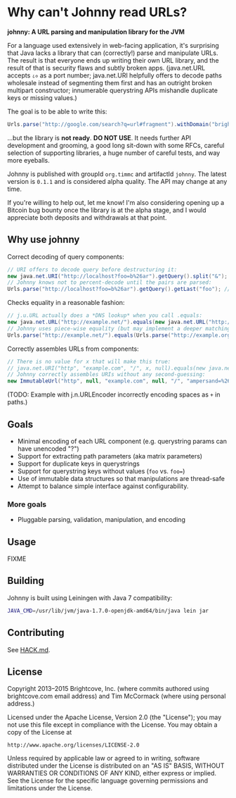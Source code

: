 # Why can't Johnny read URLs?

**johnny: A URL parsing and manipulation library for the JVM**

For a language used extensively in web-facing application, it's
surprising that Java lacks a library that can (correctly!) parse and
manipulate URLs. The result is that everyone ends up writing their own
URL library, and the result of that is security flaws and subtly
broken apps. (java.net.URL accepts `८०` as a port number; java.net.URI
helpfully offers to decode paths wholesale instead of segmenting them
first and has an outright broken multipart constructor; innumerable
querystring APIs mishandle duplicate keys or missing values.)

The goal is to be able to write this:

```java
Urls.parse("http://google.com/search?q=url#fragment").withDomain("brightcove.com").querySetKey("foo", "bar").unparse() // "http://brightcove.com/search?q=url&foo=bar#fragment"
```

...but the library is **not ready**. **DO NOT USE**.  It
needs further API development and grooming, a good long sit-down with
some RFCs, careful selection of supporting libraries, a huge number of
careful tests, and way more eyeballs.

Johnny is published with groupId `org.timmc` and artifactId
`johnny`. The latest version is `0.1.1` and is considered alpha
quality. The API may change at any time.

If you're willing to help out, let me know! I'm also considering
opening up a Bitcoin bug bounty once the library is at the alpha
stage, and I would appreciate both deposits and withdrawals at that
point.

## Why use johnny

Correct decoding of query components:

```java
// URI offers to decode query before destructuring it:
new java.net.URI("http://localhost?foo=b%26ar").getQuery().split("&"); //= ["foo=b", "ar"]
// Johnny knows not to percent-decode until the pairs are parsed:
Urls.parse("http://localhost?foo=b%26ar").getQuery().getLast("foo"); //= "b&ar"
```

Checks equality in a reasonable fashion:

```java
// j.u.URL actually does a *DNS lookup* when you call .equals:
new java.net.URL("http://example.net/").equals(new java.net.URL("http://example.org/")) //= true
// Johnny uses piece-wise equality (but may implement a deeper matching option in the future)
Urls.parse("http://example.net/").equals(Urls.parse("http://example.org/")) //= false
```

Correctly assembles URLs from components:

```java
// There is no value for x that will make this true:
// java.net.URI("http", "example.com", "/", x, null).equals(new java.net.URI("http://example.com/?ampersand=%26");
// Johnny correctly assembles URIs without any second-guessing:
new ImmutableUrl("http", null, "example.com", null, "/", "ampersand=%26", null);
```

(TODO: Example with j.n.URLEncoder incorrectly encoding spaces as `+` in paths.)

## Goals

* Minimal encoding of each URL component (e.g. querystring params can
  have unencoded "?")
* Support for extracting path parameters (aka matrix parameters)
* Support for duplicate keys in querystrings
* Support for querystring keys without values (`foo` vs. `foo=`)
* Use of immutable data structures so that manipulations are
  thread-safe
* Attempt to balance simple interface against configurability.

### More goals

* Pluggable parsing, validation, manipulation, and encoding

## Usage

FIXME

## Building

Johnny is built using Leiningen with Java 7 compatibility:

```sh
JAVA_CMD=/usr/lib/jvm/java-1.7.0-openjdk-amd64/bin/java lein jar
```

## Contributing

See [HACK.md](HACK.md).

## License

Copyright 2013–2015 Brightcove, Inc. (where commits authored using
brightcove.com email address) and Tim McCormack (where using personal
address.)

Licensed under the Apache License, Version 2.0 (the "License");
you may not use this file except in compliance with the License.
You may obtain a copy of the License at

    http://www.apache.org/licenses/LICENSE-2.0

Unless required by applicable law or agreed to in writing, software
distributed under the License is distributed on an "AS IS" BASIS,
WITHOUT WARRANTIES OR CONDITIONS OF ANY KIND, either express or implied.
See the License for the specific language governing permissions and
limitations under the License.
